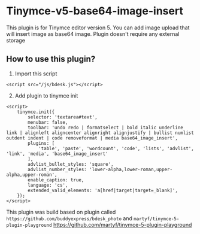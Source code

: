 # Tinymce-v5-base64-image-insert

This plugin is for Tinymce editor version 5. You can add image upload that will insert image as base64 image. Plugin doesn't require any external storage

## How to use this plugin?
1) Import this script
```
<script src="/js/bdesk.js"></script>
```
2) Add plugin to tinymce init
```
<script>
    tinymce.init({
        selector: 'textarea#text',
        menubar: false,
        toolbar: 'undo redo | formatselect | bold italic underline link | alignleft aligncenter alignright alignjustify | bullist numlist outdent indent | code removeformat | media base64_image_insert',
        plugins: [
            'table', 'paste', 'wordcount', 'code', 'lists', 'advlist', 'link', 'media', 'base64_image_insert'
        ],
        advlist_bullet_styles: 'square',
        advlist_number_styles: 'lower-alpha,lower-roman,upper-alpha,upper-roman',
        enable_caption: true,
        language: 'cs',
        extended_valid_elements: 'a[href|target|target=_blank]',
    });
</script>
```





This plugin was build based on plugin called `https://github.com/buddyexpress/bdesk_photo` and `martyf/tinymce-5-plugin-playground` https://github.com/martyf/tinymce-5-plugin-playground
